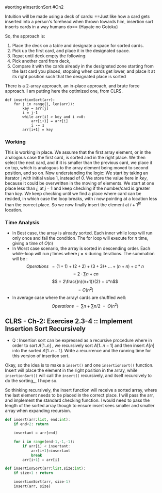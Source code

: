#sorting #insertionSort #On2

Intuition will be made using a deck of cards: 
==Just like how a card gets inserted into a person's forehead when thrown towards him, insertion sort inserts cards in a way humans do==
(Hayate no Gotoku)

So, the approach is:
1. Place the deck on a table and designate a space for sorted cards.
2. Pick up the first card, and place it in the designated space.
3. Repat until deck empty the following
4. Pick another card from deck,
5. Compare it with the cards already in the designated zone starting from the last card you placed, stopping when cards get lower, and place it at its right position such that the designated place is sorted

There is a 2-array approach, an in-place approach, and brute force approach. I am putting here the optimized one, from CLRS.

```
def insertionSort(arr):
	for j in range(1, len(arr)):
		key = arr[j]
		i = j-1
		while arr[i] > key and i >=0:
			arr[i+1] = arr[i]
			i -= 1
		arr[i+1] = key
```

### Working 
This is working in place. We assume that the first array element, or in the analogous case the first card, is sorted and in the right place. We then select the next card, and if it is smaller than the previous card, we place it on top, which is analogous to the array element being moved to second position, and so on.
Now understanding the logic:
We start by taking an iterator j with initial value 1, instead of 0. 
We store the value here in $key$, because it could be overwritten in the moving of elements. We start at one place less than $j$, at $j-1$ and keep checking if the number/card is greater than $key$. We keep checking until we find a place where card can be resided, in which case the loop breaks, with $i$ now pointing at a location less than the correct place. So we now finally insert the element at $i+1^{th}$ location.

### Time Analysis
- In Best case, the array is already sorted. Each inner while loop will run only once and fail the condition. The for loop will execute for $n$ time, giving a time of $O(n)$
- In Worst case scenario, the array is sorted in descending order. Each while-loop will run $j$ times where $j = n$ during iterations. The summation will be : $$ Operations\;\; = (1+1) + (2+2)+(3+3)+\; ... +(n+n) + c*n$$ $$ = 2\cdot\sum{n} + cn $$
$$ = 2\frac{(n)(n+1)}{2} + c*n$$
$$ = O(n^2) $$
- In average case where the array/ cards are shuffled well: $$ Operations\;\;=\;\;\sum n + \sum{n/2} \;\; = \;\;O(n^2)$$ 
## CLRS - Ch-2: Exercise 2.3-4 :: Implement Insertion Sort Recursively
- Q : Insertion sort can be expressed as a recursive procedure where in order to sort $A[1..n]$ , we recursively sort $A[1..n-1]$ and then insert $A[n]$ into the sorted $A[1..n-1]$. Write a recurrence and the running time for this version of insertion sort.

Okay, so the idea is to make a `insert()` and one `insertionSort()` function. Insert will place the element in the right position in the array, while `insertionSort()` will call the `insert()` recursively, and itself recursively to do the sorting,,, I hope so.

So thinking recursively, the insert function will receive a sorted array, where the last element needs to be placed in the correct place. I will pass the arr, and implement the standard checking function. I would need to pass the length of the sorted array though to ensure insert sees smaller and smaller array when expanding recursion.
```python
def insert(arr:list, end:int):
	if end<2: return

	insertant = arr[end]

	for i in range(end-1,-1,-1):
		if arr[i] < insertant:
			arr[i+1]=insertant
			break
		arr[i+1] = arr[i]

```

```python
def insertionSort(arr:list,size:int):
	if size<1 : return

	insertionSort(arr, size-1)
	insert(arr, size)
	
```
